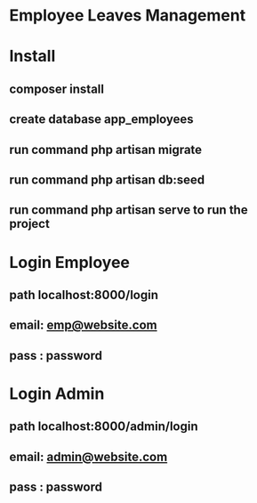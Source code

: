 # Employee Leaves Management

# Install
## composer install
## create database app_employees
## run command php artisan migrate
## run command php artisan db:seed
## run command php artisan serve to run the project


# Login Employee
## path localhost:8000/login
## email: emp@website.com
## pass :  password

# Login Admin
## path localhost:8000/admin/login
## email: admin@website.com
## pass :  password

